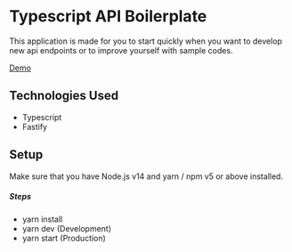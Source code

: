 <h1>Typescript API Boilerplate</h1>
<p>This application is made for you to start quickly when you want to develop new api endpoints or to improve yourself with sample codes.</p>
<p>
    <a href="https://typescript-service.herokuapp.com/">Demo</a>
<p>
<h2>Technologies Used</h2>
<ul>
<li>Typescript</li>
<li>Fastify</li>
</ul>
<h2>Setup</h2>
<p>Make sure that you have Node.js v14 and yarn / npm v5 or above installed.</p>
<h5>Steps</h5>
<ul>
<li>yarn install</li>
<li>yarn dev (Development)</li>
<li>yarn start (Production)</li>
</ul>
